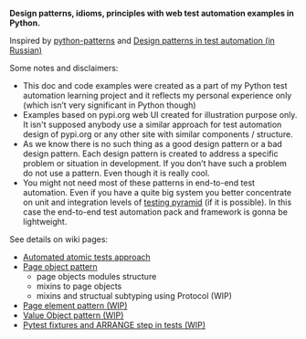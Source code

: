 **Design patterns, idioms, principles with web test automation examples in Python.**

Inspired by [python-patterns](https://github.com/faif/python-patterns) and [Design patterns in test automation (in Russian)](https://habr.com/ru/company/jugru/blog/338836/)

Some notes and disclaimers:
* This doc and code examples were created as a part of my Python test automation learning project and it reflects my personal experience only (which isn’t very significant in Python though)
* Examples based on pypi.org web UI created for illustration purpose only. It isn't supposed anybody use a similar approach for test automation design of pypi.org or any other site with similar components / structure.
* As we know there is no such thing as a good design pattern or a bad design pattern. Each design pattern is created to address a specific problem or situation in development. If you don’t have such a problem do not use a pattern. Even though it is really cool.
* You might not need most of these patterns in end-to-end test automation. Even if you have a quite big system you better concentrate on unit and integration levels of [testing pyramid](url) (if it is possible). In this case the end-to-end test automation pack and framework is gonna be lightweight. 

See details on wiki pages:
 * [Automated atomic tests approach](https://github.com/karayur/design-patterns-web-test-automation/wiki/Automated-atomic-tests-approach) 
 * [Page object pattern](https://github.com/karayur/design-patterns-web-test-automation/wiki/Page-element-pattern)
    * page objects modules structure
    * mixins to page objects 
    * mixins and structual subtyping using Protocol (WIP)
 * [Page element pattern (WIP)](https://github.com/karayur/design-patterns-web-test-automation/wiki/Page-element-pattern)
 * [Value Object pattern (WIP)](https://github.com/karayur/design-patterns-web-test-automation/wiki/Value-Object-pattern)
 * [Pytest fixtures and ARRANGE step in tests (WIP)](https://github.com/karayur/design-patterns-web-test-automation/wiki/Pytest-fixtures-and-ARRANGE--step-in-tests)
  

